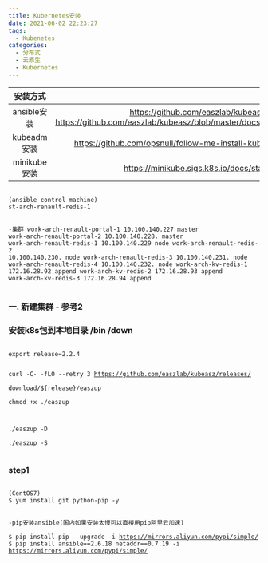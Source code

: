 ```yaml
---
title: Kubernetes安装 
date: 2021-06-02 22:23:27
tags:
  - Kubenetes
categories:
  - 分布式 
  - 云原生
  - Kubernetes
---
```


<p></p>
<!-- more -->


安装方式 |  |  
:-:  | :-:  |  
ansible安装| https://github.com/easzlab/kubeasz<br>https://github.com/easzlab/kubeasz/blob/master/docs/setup/quickStart.md | 
kubeadm安装| https://github.com/opsnull/follow-me-install-kubernetes-cluster |
minikube安装| https://minikube.sigs.k8s.io/docs/start/ |


<code>
(ansible control machine)  
st-arch-renault-redis-1  
 
-集群
work-arch-renault-portal-1    10.100.140.227   master
work-arch-renault-portal-2    10.100.140.228.  master
work-arch-renault-redis-1     10.100.140.229   node
work-arch-renault-redis-2     10.100.140.230.  node
work-arch-renault-redis-3     10.100.140.231.  node
work-arch-renault-redis-4     10.100.140.232.  node
work-arch-kv-redis-1          172.16.28.92     append
work-arch-kv-redis-2          172.16.28.93     append
work-arch-kv-redis-3          172.16.28.94     append	
</code>



### 一.  新建集群 - 参考2

### 安装k8s包到本地目录 /bin /down	 
<code>
export release=2.2.4  

curl -C- -fLO --retry 3 https://github.com/easzlab/kubeasz/releases/  
download/${release}/easzup  
chmod +x ./easzup  
  
./easzup -D  
./easzup -S	  
</code>


### step1
<code>
(CentOS7)   
$ yum install git python-pip -y    

-pip安装ansible(国内如果安装太慢可以直接用pip阿里云加速)   
$ pip install pip --upgrade -i https://mirrors.aliyun.com/pypi/simple/ 
$ pip install ansible==2.6.18 netaddr==0.7.19 -i https://mirrors.aliyun.com/pypi/simple/ 
</code>

